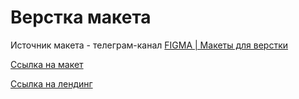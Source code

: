 # Верстка макета
Источник макета - телеграм-канал [FIGMA | Макеты для верстки](https://t.me/+oXZSKMmXp6UyOGI6)

[Ссылка на макет](https://www.figma.com/file/iR4P2MEIf9oXOd0fzOsoX4/FireMoney-landing)

[Ссылка на лендинг](https://ivkrylova.github.io/maket-for-figma-fire-money/)
